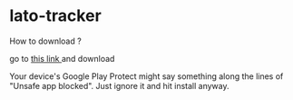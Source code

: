 # lato-tracker

How to download ?

go to 
<a href="https://github.com/jake-xy/lato-tracker/master/app/release/app-release.apk" target="_blank">
this link
</a>
and download


Your device's Google Play Protect might say something along the lines of "Unsafe app blocked". Just ignore it and hit install anyway.
